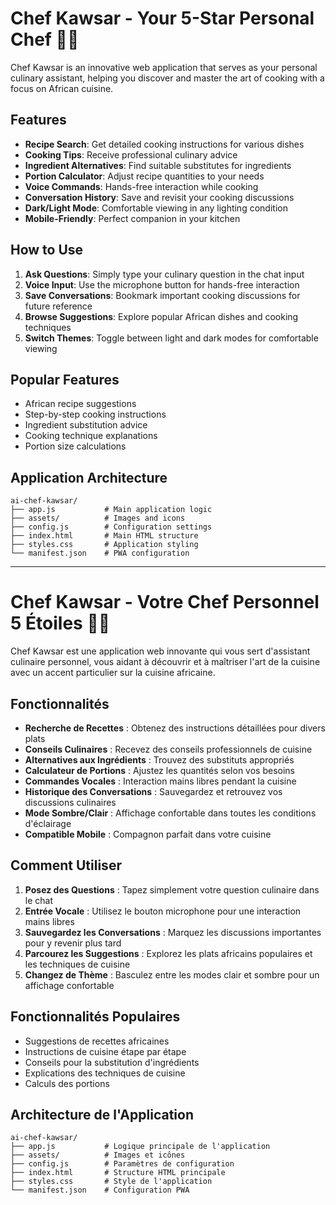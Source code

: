 # Chef Kawsar - Your 5-Star Personal Chef 👩‍🍳

Chef Kawsar is an innovative web application that serves as your personal culinary assistant, helping you discover and master the art of cooking with a focus on African cuisine.

## Features

- **Recipe Search**: Get detailed cooking instructions for various dishes
- **Cooking Tips**: Receive professional culinary advice
- **Ingredient Alternatives**: Find suitable substitutes for ingredients
- **Portion Calculator**: Adjust recipe quantities to your needs
- **Voice Commands**: Hands-free interaction while cooking
- **Conversation History**: Save and revisit your cooking discussions
- **Dark/Light Mode**: Comfortable viewing in any lighting condition
- **Mobile-Friendly**: Perfect companion in your kitchen

## How to Use

1. **Ask Questions**: Simply type your culinary question in the chat input
2. **Voice Input**: Use the microphone button for hands-free interaction
3. **Save Conversations**: Bookmark important cooking discussions for future reference
4. **Browse Suggestions**: Explore popular African dishes and cooking techniques
5. **Switch Themes**: Toggle between light and dark modes for comfortable viewing

## Popular Features

- African recipe suggestions
- Step-by-step cooking instructions
- Ingredient substitution advice
- Cooking technique explanations
- Portion size calculations

## Application Architecture

```
ai-chef-kawsar/
├── app.js           # Main application logic
├── assets/          # Images and icons
├── config.js        # Configuration settings
├── index.html       # Main HTML structure
├── styles.css       # Application styling
└── manifest.json    # PWA configuration
```

---

# Chef Kawsar - Votre Chef Personnel 5 Étoiles 👩‍🍳

Chef Kawsar est une application web innovante qui vous sert d'assistant culinaire personnel, vous aidant à découvrir et à maîtriser l'art de la cuisine avec un accent particulier sur la cuisine africaine.

## Fonctionnalités

- **Recherche de Recettes** : Obtenez des instructions détaillées pour divers plats
- **Conseils Culinaires** : Recevez des conseils professionnels de cuisine
- **Alternatives aux Ingrédients** : Trouvez des substituts appropriés
- **Calculateur de Portions** : Ajustez les quantités selon vos besoins
- **Commandes Vocales** : Interaction mains libres pendant la cuisine
- **Historique des Conversations** : Sauvegardez et retrouvez vos discussions culinaires
- **Mode Sombre/Clair** : Affichage confortable dans toutes les conditions d'éclairage
- **Compatible Mobile** : Compagnon parfait dans votre cuisine

## Comment Utiliser

1. **Posez des Questions** : Tapez simplement votre question culinaire dans le chat
2. **Entrée Vocale** : Utilisez le bouton microphone pour une interaction mains libres
3. **Sauvegardez les Conversations** : Marquez les discussions importantes pour y revenir plus tard
4. **Parcourez les Suggestions** : Explorez les plats africains populaires et les techniques de cuisine
5. **Changez de Thème** : Basculez entre les modes clair et sombre pour un affichage confortable

## Fonctionnalités Populaires

- Suggestions de recettes africaines
- Instructions de cuisine étape par étape
- Conseils pour la substitution d'ingrédients
- Explications des techniques de cuisine
- Calculs des portions

## Architecture de l'Application

```
ai-chef-kawsar/
├── app.js           # Logique principale de l'application
├── assets/          # Images et icônes
├── config.js        # Paramètres de configuration
├── index.html       # Structure HTML principale
├── styles.css       # Style de l'application
└── manifest.json    # Configuration PWA
``` 